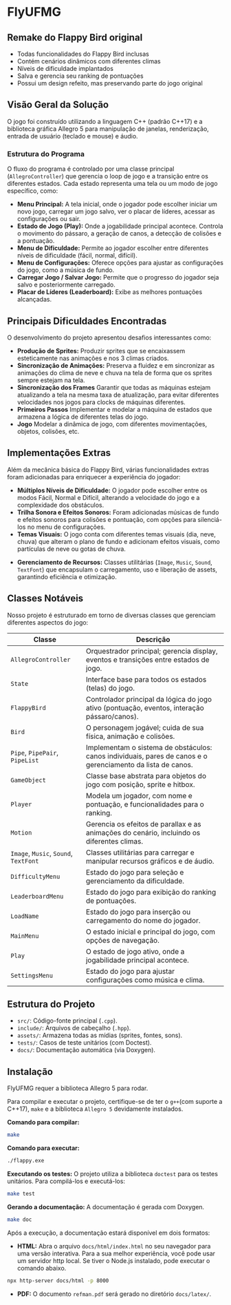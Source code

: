 # FlyUFMG
## Remake do Flappy Bird original

- Todas funcionalidades do Flappy Bird inclusas
- Contém cenários dinâmicos com diferentes climas
- Níveis de dificuldade implantados
- Salva e gerencia seu ranking de pontuações
- Possui um design refeito, mas preservando parte do jogo original

## Visão Geral da Solução

O jogo foi construído utilizando a linguagem C++ (padrão C++17) e a biblioteca gráfica Allegro 5 para manipulação de janelas, renderização, entrada de usuário (teclado e mouse) e áudio.

### Estrutura do Programa

O fluxo do programa é controlado por uma classe principal (`AllegroController`) que gerencia o loop de jogo e a transição entre os diferentes estados. Cada estado representa uma tela ou um modo de jogo específico, como:

*   **Menu Principal:** A tela inicial, onde o jogador pode escolher iniciar um novo jogo, carregar um jogo salvo, ver o placar de líderes, acessar as configurações ou sair.
*   **Estado de Jogo (Play):** Onde a jogabilidade principal acontece. Controla o movimento do pássaro, a geração de canos, a detecção de colisões e a pontuação.
*   **Menu de Dificuldade:** Permite ao jogador escolher entre diferentes níveis de dificuldade (fácil, normal, difícil).
*   **Menu de Configurações:** Oferece opções para ajustar as configurações do jogo, como a música de fundo.
*   **Carregar Jogo / Salvar Jogo:** Permite que o progresso do jogador seja salvo e posteriormente carregado.
*   **Placar de Líderes (Leaderboard):** Exibe as melhores pontuações alcançadas.

## Principais Dificuldades Encontradas

O desenvolvimento do projeto apresentou desafios interessantes como:

- **Produção de Sprites:** Produzir sprites que se encaixassem esteticamente nas animações e nos 3 climas criados.
- **Sincronização de Animações:** Preserva a fluidez e em sincronizar as animações do clima de neve e chuva na tela de forma que os sprites sempre estejam na tela.
- **Sincronização dos Frames** Garantir que todas as máquinas estejam atualizando a tela na mesma taxa de atualização, para evitar diferentes velocidades nos jogos para clocks de máquinas diferentes.
- **Primeiros Passos** Implementar e modelar a máquina de estados que armazena a lógica de diferentes telas do jogo.
- **Jogo** Modelar a dinâmica de jogo, com diferentes movimentações, objetos, colisões, etc.

## Implementações Extras

Além da mecânica básica do Flappy Bird, várias funcionalidades extras foram adicionadas para enriquecer a experiência do jogador:

*   **Múltiplos Níveis de Dificuldade:** O jogador pode escolher entre os modos Fácil, Normal e Difícil, alterando a velocidade do jogo e a complexidade dos obstáculos.
*   **Trilha Sonora e Efeitos Sonoros:** Foram adicionadas músicas de fundo e efeitos sonoros para colisões e pontuação, com opções para silenciá-los no menu de configurações.
*   **Temas Visuais:** O jogo conta com diferentes temas visuais (dia, neve, chuva) que alteram o plano de fundo e adicionam efeitos visuais, como partículas de neve ou gotas de chuva.
- **Gerenciamento de Recursos:** Classes utilitárias (`Image`, `Music`, `Sound`, `TextFont`) que encapsulam o carregamento, uso e liberação de assets, garantindo eficiência e otimização.

## Classes Notáveis

Nosso projeto é estruturado em torno de diversas classes que gerenciam diferentes aspectos do jogo:

| Classe | Descrição |
| ------ | ----------- |
| `AllegroController` | Orquestrador principal; gerencia display, eventos e transições entre estados de jogo. |
| `State` | Interface base para todos os estados (telas) do jogo. |
| `FlappyBird` | Controlador principal da lógica do jogo ativo (pontuação, eventos, interação pássaro/canos). |
| `Bird` | O personagem jogável; cuida de sua física, animação e colisões. |
| `Pipe`, `PipePair`, `PipeList` | Implementam o sistema de obstáculos: canos individuais, pares de canos e o gerenciamento da lista de canos. |
| `GameObject` | Classe base abstrata para objetos do jogo com posição, sprite e hitbox. |
| `Player` | Modela um jogador, com nome e pontuação, e funcionalidades para o ranking. |
| `Motion` | Gerencia os efeitos de parallax e as animações do cenário, incluindo os diferentes climas. |
| `Image`, `Music`, `Sound`, `TextFont` | Classes utilitárias para carregar e manipular recursos gráficos e de áudio. |
| `DifficultyMenu` | Estado do jogo para seleção e gerenciamento da dificuldade. |
| `LeaderboardMenu` | Estado do jogo para exibição do ranking de pontuações. |
| `LoadName` | Estado do jogo para inserção ou carregamento do nome do jogador. |
| `MainMenu` | O estado inicial e principal do jogo, com opções de navegação. |
| `Play` | O estado de jogo ativo, onde a jogabilidade principal acontece. |
| `SettingsMenu` | Estado do jogo para ajustar configurações como música e clima. |

## Estrutura do Projeto

- `src/`: Código-fonte principal (`.cpp`).
- `include/`: Arquivos de cabeçalho (`.hpp`).
- `assets/`: Armazena todas as mídias (sprites, fontes, sons).
- `tests/`: Casos de teste unitários (com Doctest).
- `docs/`: Documentação automática (via Doxygen).

## Instalação

FlyUFMG requer a biblioteca Allegro 5 para rodar.

Para compilar e executar o projeto, certifique-se de ter o `g++`(com suporte a C++17), `make` e a biblioteca `Allegro 5` devidamente instalados.

**Comando para compilar:**
```bash
make
```

**Comando para executar:**
```bash
./flappy.exe
```

**Executando os testes:**
O projeto utiliza a biblioteca `doctest` para os testes unitários. Para compilá-los e executá-los:
```bash
make test
```

**Gerando a documentação:**
A documentação é gerada com Doxygen.
```bash
make doc
```
Após a execução, a documentação estará disponível em dois formatos:
-   **HTML:** Abra o arquivo `docs/html/index.html` no seu navegador para uma versão interativa. Para a sua melhor experiência, você pode usar um servidor http local. Se tiver o Node.js instalado, pode executar o comando abaixo.

```bash
npx http-server docs/html -p 8000
```
-   **PDF:** O documento `refman.pdf` será gerado no diretório `docs/latex/`.
